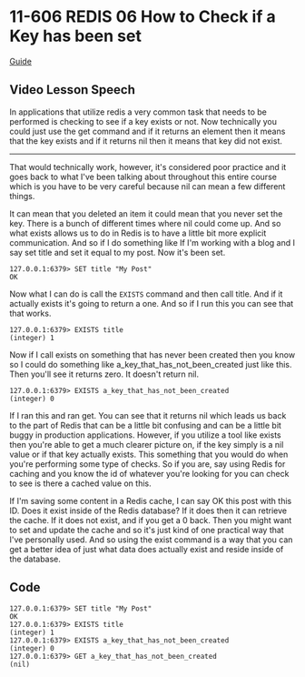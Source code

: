 # 11-606    REDIS 06    How to Check if a Key has been set

[Guide](https://devcamp.com/pt-full-stack-development-javascript-python-react/guide/how-to-check-key-has-been-set-redis)

## Video Lesson Speech

In applications that utilize redis a very common task that needs to be performed is checking to see if a key exists or not. Now technically you could just use the get command and if it returns an element then it means that the key exists and if it returns nil then it means that key did not exist. 

---

That would technically work, however, it's considered poor practice and it goes back to what I've been talking about throughout this entire course which is you have to be very careful because nil can mean a few different things. 

It can mean that you deleted an item it could mean that you never set the key. There is a bunch of different times where nil could come up. And so what exists allows us to do in Redis is to have a little bit more explicit communication. And so if I do something like If I'm working with a blog and I say set title and set it equal to my post. Now it's been set. 

```redis
127.0.0.1:6379> SET title "My Post"
OK
```
Now what I can do is call the `EXISTS` command and then call title. And if it actually exists it's going to return a one. And so if I run this you can see that that works. 

```
127.0.0.1:6379> EXISTS title
(integer) 1
```
Now if I call exists on something that has never been created then you know so I could do something like a_key_that_has_not_been_created just like this. Then you'll see it returns zero. It doesn't return nil.

```
127.0.0.1:6379> EXISTS a_key_that_has_not_been_created
(integer) 0
```
If I ran this and ran get. You can see that it returns nil which leads us back to the part of Redis that can be a little bit confusing and can be a little bit buggy in production applications. However, if you utilize a tool like exists then you're able to get a much clearer picture on, if the key simply is a nil value or if that key actually exists. This something that you would do when you're performing some type of checks. So if you are, say using Redis for caching and you know the id of whatever you're looking for you can check to see is there a cached value on this.

If I'm saving some content in a Redis cache, I can say OK this post with this ID. Does it exist inside of the Redis database? If it does then it can retrieve the cache. If it does not exist, and if you get a 0 back. Then you might want to set and update the cache and so it's just kind of one practical way that I've personally used. And so using the exist command is a way that you can get a better idea of just what data does actually exist and reside inside of the database. 


## Code

```
127.0.0.1:6379> SET title "My Post"
OK
127.0.0.1:6379> EXISTS title
(integer) 1
127.0.0.1:6379> EXISTS a_key_that_has_not_been_created
(integer) 0
127.0.0.1:6379> GET a_key_that_has_not_been_created
(nil)
```
